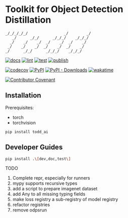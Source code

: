 # Toolkit for Object Detection Distillation

```text
_/_/_/_/_/                _/        _/
   _/      _/_/      _/_/_/    _/_/_/
  _/    _/    _/  _/    _/  _/    _/
 _/    _/    _/  _/    _/  _/    _/
_/      _/_/      _/_/_/    _/_/_/
```

[![docs](https://readthedocs.org/projects/toddai/badge/?version=latest)](https://toddai.readthedocs.io/en/latest/?badge=latest)
[![lint](https://github.com/LutingWang/todd/actions/workflows/lint.yaml/badge.svg)](https://github.com/LutingWang/todd/actions/workflows/lint.yaml)
[![test](https://github.com/LutingWang/todd/actions/workflows/test.yaml/badge.svg)](https://github.com/LutingWang/todd/actions/workflows/test.yaml)
[![publish](https://github.com/LutingWang/todd/actions/workflows/publish.yaml/badge.svg)](https://github.com/LutingWang/todd/actions/workflows/publish.yaml)

[![codecov](https://codecov.io/gh/LutingWang/todd/branch/main/graph/badge.svg?token=BHDPCKVM1T)](https://codecov.io/gh/LutingWang/todd)
[![PyPI](https://img.shields.io/pypi/v/todd_ai)](https://pypi.org/project/todd-ai/)
[![PyPI - Downloads](https://img.shields.io/pypi/dm/todd_ai)]((https://pypi.org/project/todd-ai/))
[![wakatime](https://wakatime.com/badge/github/LutingWang/todd.svg)](https://wakatime.com/badge/github/LutingWang/todd)

[![Contributor Covenant](https://img.shields.io/badge/Contributor%20Covenant-2.1-4baaaa.svg)](.github/CODE_OF_CONDUCT.md)

## Installation

Prerequisites:

- torch
- torchvision

```shell
pip install todd_ai
```

## Developer Guides

```bash
pip install .\[dev,doc,test\]
```

TODO

1. Complete repr, especially for runners
2. mypy supports recursive types
3. add a script to prepare imagenet dataset
4. add Any to all missing typing fields
5. make loss registry a sub-registry of model registry
6. refactor registries
7. remove odpsrun
